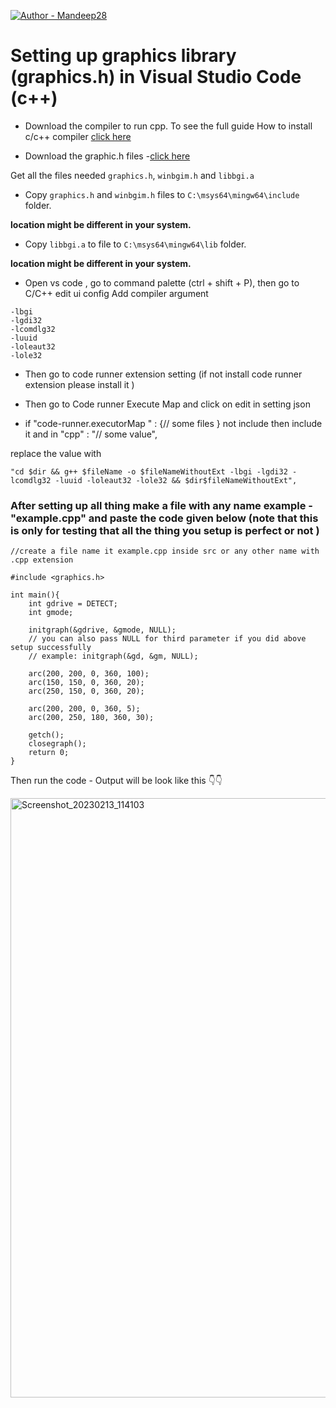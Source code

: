 [![Author - Mandeep28](https://img.shields.io/badge/Author%20---%20Mandeep28-brightgreen)](https://opensource.org/licenses/)


# Setting up graphics library (graphics.h) in Visual Studio Code (c++)

- Download the compiler to run cpp. To see the full guide How to install c/c++ compiler [click here](https://code.visualstudio.com/docs/languages/cpp)

- Download the graphic.h files -[click here](https://drive.google.com/file/d/16xZBvFXf7yFjxwTpuyevK1KPuLgUeZFh/view)

 Get all the files needed `graphics.h`, `winbgim.h` and `libbgi.a`

- Copy `graphics.h` and `winbgim.h` files to `C:\msys64\mingw64\include` folder.

**location might be different in your system.**

- Copy `libbgi.a` to file to `C:\msys64\mingw64\lib` folder.

**location might be different in your system.**



 - Open vs code , go to command palette (ctrl + shift + P), then go to C/C++ edit ui config 
Add compiler argument 
```
-lbgi
-lgdi32
-lcomdlg32
-luuid
-loleaut32
-lole32
```
- Then go to code runner extension setting (if not install code runner extension please install it ) 

- Then go to Code runner Execute Map and click on edit in setting json 

- if "code-runner.executorMap " : {// some files } not include then include it and in "cpp" : "// some value",


replace the value with 
```
"cd $dir && g++ $fileName -o $fileNameWithoutExt -lbgi -lgdi32 -lcomdlg32 -luuid -loleaut32 -lole32 && $dir$fileNameWithoutExt",
```
### After setting up all thing make a file with any name example - "example.cpp" and paste the code given below (note that this is only for testing that all the thing you setup is perfect or not )
```
//create a file name it example.cpp inside src or any other name with .cpp extension

#include <graphics.h>

int main(){
    int gdrive = DETECT;
    int gmode;

    initgraph(&gdrive, &gmode, NULL);
    // you can also pass NULL for third parameter if you did above setup successfully
    // example: initgraph(&gd, &gm, NULL);

    arc(200, 200, 0, 360, 100);
    arc(150, 150, 0, 360, 20);
    arc(250, 150, 0, 360, 20);

    arc(200, 200, 0, 360, 5);
    arc(200, 250, 180, 360, 30);

    getch();
    closegraph();
    return 0;
}

```

Then run the code - Output will be look like this 👇👇


<img width="959" alt="Screenshot_20230213_114103" src="https://user-images.githubusercontent.com/95164601/218538691-0d4f8de3-6aaf-4ec0-a1e1-352e197cbd3b.png">


